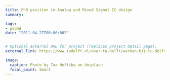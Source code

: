 ```yaml
---
title: PhD position in Analog and Mixed Signal IC design
summary:  

tags:
- pdphd
date: "2011-04-27T00:00:00Z"


# Optional external URL for project (replaces project detail page).
external_link: https://www.tudelft.nl/over-tu-delft/werken-bij-tu-delft/vacatures/details?jobId=7504&jobTitle=PhD%20position%20in%20Analog%2FMixed-Signal%20IC%20Design%20

image:
  caption: Photo by Toa Heftiba on Unsplash
  focal_point: Smart
---
```


